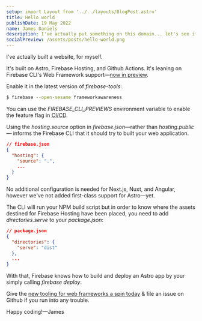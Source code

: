 ```yaml
---
setup: import Layout from '../../layouts/BlogPost.astro'
title: Hello world
publishDate: 19 May 2022
name: James Daniels
description: I've actually put something on this domain... let's see if I can keep it up
socialPreview: /assets/posts/hello-world.png
---
```


I've actually built a website, for myself.


It's built on Astro, Firebase Hosting, and Github Actions. It's leaning on Firebase CLI's Web Framework support&mdash;[now in preview](https://github.com/FirebaseExtended/firebase-framework-tools).

Enable it in the latest version of _firebase-tools_:

```bash
$ firebase --open-sesame frameworkawareness
```

<p style="color: var(--theme-text-lighter)">You can use the <em>FIREBASE_CLI_PREVIEWS</em> environment variable to enable the feature flag in <abbr title="Continuous Integration">CI</abbr>/<abbr title="Continuous Deployment">CD</abbr>.</p>

Using the _hosting.source_ option in _firebase.json_&mdash;rather than _hosting.public_&mdash; informs the Firebase CLI that it should try to built your web application.

```json
// firebase.json
{
  "hosting": {
    "source": ".",
    ...
  }
}
```

No additional configuration is needed for Next.js, Nuxt, and Angular, however we've not added first-class support for Astro&mdash;yet.

The CLI will run your NPM build script but in order to know where the assets destined for Firebase Hosting have been placed, you need to add  _directories.serve_ to your _package.json_:

```json
// package.json
{
  "directories": {
    "serve": "dist"
  },
  ...
}
```

With that, Firebase knows how to build and deploy an Astro app by your simply calling _firebase deploy_. 

Give the [new tooling for web frameworks a spin today](https://github.com/FirebaseExtended/firebase-framework-tools) &amp; file an issue on Github if you run into any trouble.

Happy coding!&mdash;James
